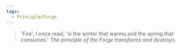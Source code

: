 ```yaml
---
tags:
  - Principle/Forge
---
```


> 'Fire', I once read, 'is the winter that warms and the spring that consumes.' *The principle of the Forge transforms and destroys.*